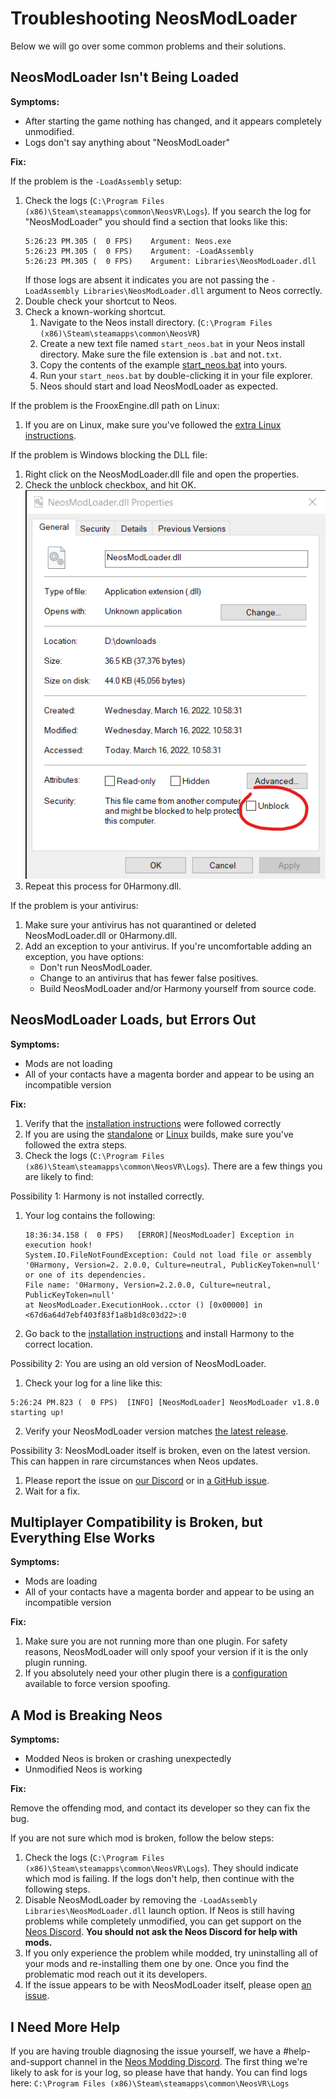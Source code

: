 # Troubleshooting NeosModLoader

Below we will go over some common problems and their solutions.

## NeosModLoader Isn't Being Loaded

**Symptoms:**
- After starting the game nothing has changed, and it appears completely unmodified.
- Logs don't say anything about "NeosModLoader"

**Fix:**

If the problem is the `-LoadAssembly` setup:

1. Check the logs (`C:\Program Files (x86)\Steam\steamapps\common\NeosVR\Logs`). If you search the log for "NeosModLoader" you should find a section that looks like this:
   ```log
   5:26:23 PM.305 (  0 FPS)    Argument: Neos.exe
   5:26:23 PM.305 (  0 FPS)    Argument: -LoadAssembly
   5:26:23 PM.305 (  0 FPS)    Argument: Libraries\NeosModLoader.dll
   ```
   If those logs are absent it indicates you are not passing the `-LoadAssembly Libraries\NeosModLoader.dll` argument to Neos correctly.
2. Double check your shortcut to Neos.
3. Check a known-working shortcut.
   1. Navigate to the Neos install directory. (`C:\Program Files (x86)\Steam\steamapps\common\NeosVR`)
   2. Create a new text file named `start_neos.bat` in your Neos install directory. Make sure the file extension is `.bat` and not`.txt`.
   3. Copy the contents of the example [start_neos.bat](start_neos.bat) into yours.
   4. Run your `start_neos.bat` by double-clicking it in your file explorer.
   5. Neos should start and load NeosModLoader as expected.

If the problem is the FrooxEngine.dll path on Linux:
1. If you are on Linux, make sure you've followed the [extra Linux instructions](linux.md).

If the problem is Windows blocking the DLL file:
1. Right click on the NeosModLoader.dll file and open the properties.
2. Check the unblock checkbox, and hit OK. ![add non-steam game screenshot](img/windows_unblock.png)
3. Repeat this process for 0Harmony.dll.

If the problem is your antivirus:
1. Make sure your antivirus has not quarantined or deleted NeosModLoader.dll or 0Harmony.dll.
2. Add an exception to your antivirus. If you're uncomfortable adding an exception, you have options:
   - Don't run NeosModLoader.
   - Change to an antivirus that has fewer false positives.
   - Build NeosModLoader and/or Harmony yourself from source code.

## NeosModLoader Loads, but Errors Out

**Symptoms:**
- Mods are not loading
- All of your contacts have a magenta border and appear to be using an incompatible version

**Fix:**
1. Verify that the [installation instructions](../README.md#installation) were followed correctly
2. If you are using the [standalone](neos_standalone_setup.md) or [Linux](linux.md) builds, make sure you've followed the extra steps.
3. Check the logs (`C:\Program Files (x86)\Steam\steamapps\common\NeosVR\Logs`). There are a few things you are likely to find:

Possibility 1: Harmony is not installed correctly.
1. Your log contains the following:
   ```log
   18:36:34.158 (  0 FPS)	[ERROR][NeosModLoader] Exception in execution hook!
   System.IO.FileNotFoundException: Could not load file or assembly '0Harmony, Version=2. 2.0.0, Culture=neutral, PublicKeyToken=null' or one of its dependencies.
   File name: '0Harmony, Version=2.2.0.0, Culture=neutral, PublicKeyToken=null'
   at NeosModLoader.ExecutionHook..cctor () [0x00000] in  <67d6a64d7ebf403f83f1a8b1d8c03d22>:0 
   ```
2. Go back to the [installation instructions](../README.md#installation) and install Harmony to the correct location.

Possibility 2: You are using an old version of NeosModLoader.
1. Check your log for a line like this:
  ```log
  5:26:24 PM.823 (  0 FPS)	[INFO] [NeosModLoader] NeosModLoader v1.8.0 starting up!
  ```
2. Verify your NeosModLoader version matches [the latest release](https://github.com/zkxs/NeosModLoader/releases/latest).
    
Possibility 3: NeosModLoader itself is broken, even on the latest version. This can happen in rare circumstances when Neos updates.
1. Please report the issue on [our Discord][Neos Modding Discord] or in [a GitHub issue](https://github.com/zkxs/NeosModLoader/issues).
2. Wait for a fix.

## Multiplayer Compatibility is Broken, but Everything Else Works
**Symptoms:**
- Mods are loading
- All of your contacts have a magenta border and appear to be using an incompatible version

**Fix:**
1. Make sure you are not running more than one plugin. For safety reasons, NeosModLoader will only spoof your version if it is the only plugin running.
2. If you absolutely need your other plugin there is a [configuration](modloader_config.md) available to force version spoofing.

## A Mod is Breaking Neos

**Symptoms:**
- Modded Neos is broken or crashing unexpectedly
- Unmodified Neos is working

**Fix:**

Remove the offending mod, and contact its developer so they can fix the bug.

If you are not sure which mod is broken, follow the below steps:

1. Check the logs (`C:\Program Files (x86)\Steam\steamapps\common\NeosVR\Logs`). They should indicate which mod is failing. If the logs don't help, then continue with the following steps.
2. Disable NeosModLoader by removing the `-LoadAssembly Libraries\NeosModLoader.dll` launch option. If Neos is still having problems while completely unmodified, you can get support on the [Neos Discord](https://discordapp.com/invite/GQ92NUu5). **You should not ask the Neos Discord for help with mods.**
3. If you only experience the problem while modded, try uninstalling all of your mods and re-installing them one by one. Once you find the problematic mod reach out it its developers.
4. If the issue appears to be with NeosModLoader itself, please open [an issue](https://github.com/zkxs/NeosModLoader/issues).

## I Need More Help

If you are having trouble diagnosing the issue yourself, we have a #help-and-support channel in the [Neos Modding Discord]. The first thing we're likely to ask for is your log, so please have that handy. You can find logs here: `C:\Program Files (x86)\Steam\steamapps\common\NeosVR\Logs`

<!--- Link References -->
[Neos Modding Discord]: https://discord.gg/vCDJK9xyvm
